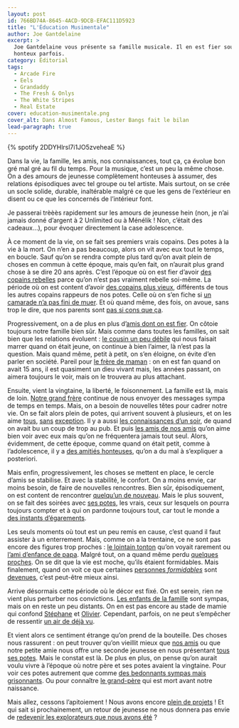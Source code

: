 ```yaml
---
layout: post
id: 766BD74A-8645-4ACD-9DCB-EFAC111D5923
title: "L'Éducation Musimentale"
author: Joe Gantdelaine
excerpt: >
  Joe Gantdelaine vous présente sa famille musicale. Il en est fier souvent et
  honteux parfois.
category: Éditorial
tags:
  - Arcade Fire
  - Eels
  - Grandaddy
  - The Fresh & Onlys
  - The White Stripes
  - Real Estate
cover: education-musimentale.png
cover_alt: Dans Almost Famous, Lester Bangs fait le bilan
lead-paragraph: true
---
```


{% spotify 2DDYHlrsl7i1JO5zveheaE %}

Dans la vie, la famille, les amis, nos connaissances, tout ça, ça évolue bon gré
mal gré au fil du temps. Pour la musique, c’est un peu la même chose. On a des
amours de jeunesse complètement honteuses à assumer, des relations épisodiques
avec tel groupe ou tel artiste. Mais surtout, on se crée un socle solide,
durable, inaltérable malgré ce que les gens de l’extérieur en disent ou ce que
les concernés de l’intérieur font.

Je passerai trèèès rapidement sur les amours de jeunesse hein (non, je n’ai
jamais donné d’argent à 2 Unlimited ou à Ménélik ! Non, c’était des cadeaux…),
pour évoquer directement la case adolescence.

À ce moment de la vie, on se fait ses premiers vrais copains. Des potes à la vie
à la mort. On n’en a pas beaucoup, alors on vit avec eux tout le temps, en
boucle. Sauf qu’on se rendra compte plus tard qu’on avait plein de choses en
commun à cette époque, mais qu’en fait, on n’aurait plus grand chose à se dire
20 ans après. C’est l’époque où on est fier d’avoir [des copains rebelles][nofx]
parce qu’on n’est pas vraiment rebelle soi-même. La période où on est content
d’avoir [des copains plus vieux][kent], différents de tous les autres copains
rappeurs de nos potes. Celle où on s’en fiche si [un camarade n’a pas fini de
muer][smashing-pumpkins]. Et où quand même, des fois, on avoue, sans trop le
dire, que nos parents sont [pas si cons que ça][souchon].

Progressivement, on a de plus en plus d’[amis dont on est fier][grandaddy]. On
côtoie toujours notre famille bien sûr. Mais comme dans toutes les familles, on
sait bien que les relations évoluent : [le cousin un peu débile][oasis] qui nous
faisait marrer quand on était jeune, on continue à bien l’aimer, là n’est pas la
question. Mais quand même, petit à petit, on s’en éloigne, on évite d’en parler
en société. Pareil pour [le frère de maman][renaud] : on en est fan quand on
avait 15 ans, il est quasiment un dieu vivant mais, les années passant, on
aimera toujours le voir, mais on le trouvera au plus attachant.

Ensuite, vient la vingtaine, la liberté, le foisonnement. La famille est là,
mais de loin. [Notre grand frère][biolay] continue de nous envoyer des messages
sympa de temps en temps. Mais, on a besoin de nouvelles têtes pour cadrer notre
vie. On se fait alors plein de potes, qui arrivent souvent à plusieurs, et on
les aime [tous][the-coral], [sans][libertines] [exception][arcade-fire]. Il y a
aussi [les connaissances d’un soir][starsailor], de quand on avait bu un coup de
trop au pub. Et puis [les amis de nos amis][white-stripes] qu’on aime bien voir
avec eux mais qu’on ne fréquentera jamais tout seul. Alors, évidemment, de cette
époque, comme quand on était petit, comme à l’adolescence, il y a [des amitiés
honteuses][m], qu’on a du mal à s’expliquer a posteriori.

Mais enfin, progressivement, les choses se mettent en place, le cercle d’amis se
stabilise. Et avec la stabilité, le confort. On a moins envie, car moins besoin,
de faire de nouvelles rencontres. Bien sûr, épisodiquement, on est content de
rencontrer [quelqu’un de nouveau][islands]. Mais le plus souvent, on se fait des
soirées avec [ses potes][falkner], les vrais, ceux sur lesquels on pourra
toujours compter et à qui on pardonne toujours tout, car tout le monde a [des
instants d’égarements][eels].

Les seuls moments où tout est un peu remis en cause, c’est quand il faut
assister à un enterrement. Mais, comme on a la trentaine, ce ne sont pas encore
des figures trop proches : [le lointain tonton][bashung] qu’on voyait rarement
ou [l’ami d’enfance de papa][lou-reed]. Malgré tout, on a quand même perdu
[quelques proches][elliott-smith]. On se dit que la vie est moche, qu’ils
étaient formidables. Mais finalement, quand on voit ce que certaines [personnes
_formidables_][kings-of-leon-1] sont [devenues][kings-of-leon-2], c’est
peut-être mieux ainsi.

Arrive désormais cette période où le décor est fixé. On est serein, rien ne
vient plus perturber nos convictions. [Les enfants de la
famille][fresh-and-onlys] sont sympas, mais on en reste un peu distants. On en
est pas encore au stade de mamie qui confond [Stéphane][grizzly-bear] et
[Olivier][band-of-horses]. Cependant, parfois, on ne peut s’empêcher de
ressentir [un air de déjà vu][real-estate].

Et vient alors ce sentiment étrange qu’on prend de la bouteille. Des choses nous
rassurent : on peut trouver qu’on vieillit mieux que [nos amis][strokes] ou que
notre petite amie nous offre une seconde jeunesse en nous présentant [tous ses
potes][television-personalities]. Mais le constat est là. De plus en plus, on
pense qu’on aurait voulu vivre à l’époque où notre père et ses potes avaient la
vingtaine. Pour voir ces potes autrement que comme [des bedonnants sympas mais
grisonnants][neil-young]. Ou pour connaître [le grand-père][brassens] qui est
mort avant notre naissance.

Mais allez, cessons l’apitoiement ! Nous avons encore [plein de
projets][thrills] ! Et qui sait si prochainement, un retour de jeunesse ne nous
donnera pas envie de [redevenir les explorateurs que nous avons été][labelpop] ?

[nofx]:
  https://www.youtube.com/watch?v=82xh5tV04qA
  "NOFX - White Trash Two Heebs & A Bean"
[kent]: https://www.youtube.com/watch?v=mSu4Ocb8mcA "KENT - Tous les mômes"
[smashing-pumpkins]:
  https://www.youtube.com/watch?v=NOG3eus4ZSo
  "The Smashing Pumpkins - Tonight, Tonight"
[souchon]:
  https://www.youtube.com/watch?v=i_wBB3toV-8
  "Alain Souchon - Arlette Laguiller"
[grandaddy]:
  https://www.youtube.com/watch?v=W5DsI_eCK7Y
  "Grandaddy - The Crystal Lake"
[oasis]: https://www.youtube.com/watch?v=Wm54XyLwBAk "Oasis - Morning Glory"
[renaud]:
  https://www.youtube.com/watch?v=aKI-iY2cef0
  "Renaud - C'est quand qu'on va où ?"
[biolay]:
  https://www.youtube.com/watch?v=ZvoqeMnLWdU
  "Benjamin Biolay - Des lendemains qui chantent"
[the-coral]:
  https://www.youtube.com/watch?v=-Y4wmn-fw-c
  "The Coral - Don't Think You're the First"
[libertines]:
  https://www.youtube.com/watch?v=0u_g6zNuP_I
  "The Libertines - Up The Bracket"
[arcade-fire]: https://www.youtube.com/watch?v=C4EmXN9xvdE "Arcade Fire - Laika"
[starsailor]:
  https://www.youtube.com/watch?v=XxAq2EmcE6E
  "Starsailor - Four to the floor"
[white-stripes]:
  https://www.youtube.com/watch?v=K4dx42YzQCE
  "The White Stripes - Hardest Button To Button"
[m]: https://www.youtube.com/watch?v=XVW5qA7QLmw "M - Qui De Nous Deux"
[islands]: https://www.youtube.com/watch?v=RpQwZ_gdE1w "Islands - Rough Gem"
[falkner]:
  https://www.youtube.com/watch?v=NLJnDU-_FiU
  "Jason Falkner - I Go Astray"
[eels]: https://www.youtube.com/watch?v=x36b9iIHPOg "eels - Jelly Dancers"
[bashung]: https://www.youtube.com/watch?v=fQ-wVZ7ybNs "Alain Bashung - Angora"
[lou-reed]: https://www.youtube.com/watch?v=QYEC4TZsy-Y "Lou Reed - Perfect Day"
[elliott-smith]:
  https://www.youtube.com/watch?v=p4cJv6s_Yjw
  "Elliott Smith - Between The Bars"
[kings-of-leon-1]:
  https://www.youtube.com/watch?v=8Y30Wii_70c
  "Kings Of Leon - California Waiting"
[kings-of-leon-2]:
  https://www.youtube.com/watch?v=RVDc6bYy3j4
  "Kings Of Leon - Beautiful War"
[fresh-and-onlys]:
  https://www.youtube.com/watch?v=Q2G4ETZvJjU
  "Fresh & Onlys - Waterfall"
[grizzly-bear]:
  https://www.youtube.com/watch?v=tjecYugTbIQ
  "Grizzly Bear - Two Weeks"
[band-of-horses]:
  https://www.youtube.com/watch?v=cMFWFhTFohk
  "Band of Horses - The Funeral"
[real-estate]:
  https://www.youtube.com/watch?v=4HWcViTXdYc
  "Real Estate - Its Real"
[strokes]:
  https://www.youtube.com/watch?v=dPDfaTzBcb4
  "The Strokes - 80's Comedown machine"
[television-personalities]:
  https://www.youtube.com/watch?v=3m28x6aWfYc
  "Television Personalities - Silly Girl"
[neil-young]:
  https://www.youtube.com/watch?v=k0t0EW6z8a0
  "Neil Young - Needle and the Damage Done"
[brassens]:
  https://www.youtube.com/watch?v=WJ9ahN4mPHw
  "Tooltip Georges Brassens"
[thrills]: https://www.youtube.com/watch?v=A1fGNCvZL_w "The Thrills - Big Sur"
[labelpop]:
  https://www.francemusique.fr/emissions/label-pop
  "Label Pop, de Vincent Théval, sur France Musique"
